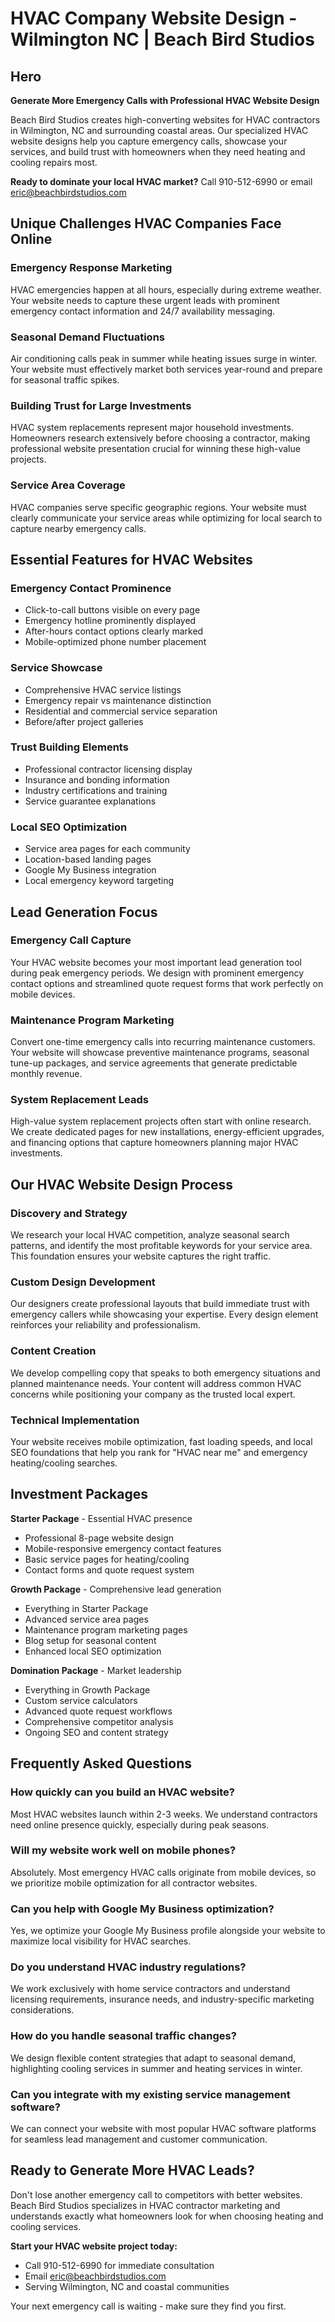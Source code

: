 # HVAC Company Website Design - Wilmington NC | Beach Bird Studios

## Hero

**Generate More Emergency Calls with Professional HVAC Website Design**

Beach Bird Studios creates high-converting websites for HVAC contractors in Wilmington, NC and surrounding coastal areas. Our specialized HVAC website designs help you capture emergency calls, showcase your services, and build trust with homeowners when they need heating and cooling repairs most.

**Ready to dominate your local HVAC market?** Call 910-512-6990 or email eric@beachbirdstudios.com

## Unique Challenges HVAC Companies Face Online

### Emergency Response Marketing
HVAC emergencies happen at all hours, especially during extreme weather. Your website needs to capture these urgent leads with prominent emergency contact information and 24/7 availability messaging.

### Seasonal Demand Fluctuations
Air conditioning calls peak in summer while heating issues surge in winter. Your website must effectively market both services year-round and prepare for seasonal traffic spikes.

### Building Trust for Large Investments
HVAC system replacements represent major household investments. Homeowners research extensively before choosing a contractor, making professional website presentation crucial for winning these high-value projects.

### Service Area Coverage
HVAC companies serve specific geographic regions. Your website must clearly communicate your service areas while optimizing for local search to capture nearby emergency calls.

## Essential Features for HVAC Websites

### Emergency Contact Prominence
- Click-to-call buttons visible on every page
- Emergency hotline prominently displayed
- After-hours contact options clearly marked
- Mobile-optimized phone number placement

### Service Showcase
- Comprehensive HVAC service listings
- Emergency repair vs maintenance distinction
- Residential and commercial service separation
- Before/after project galleries

### Trust Building Elements
- Professional contractor licensing display
- Insurance and bonding information
- Industry certifications and training
- Service guarantee explanations

### Local SEO Optimization
- Service area pages for each community
- Location-based landing pages
- Google My Business integration
- Local emergency keyword targeting

## Lead Generation Focus

### Emergency Call Capture
Your HVAC website becomes your most important lead generation tool during peak emergency periods. We design with prominent emergency contact options and streamlined quote request forms that work perfectly on mobile devices.

### Maintenance Program Marketing
Convert one-time emergency calls into recurring maintenance customers. Your website will showcase preventive maintenance programs, seasonal tune-up packages, and service agreements that generate predictable monthly revenue.

### System Replacement Leads
High-value system replacement projects often start with online research. We create dedicated pages for new installations, energy-efficient upgrades, and financing options that capture homeowners planning major HVAC investments.

## Our HVAC Website Design Process

### Discovery and Strategy
We research your local HVAC competition, analyze seasonal search patterns, and identify the most profitable keywords for your service area. This foundation ensures your website captures the right traffic.

### Custom Design Development
Our designers create professional layouts that build immediate trust with emergency callers while showcasing your expertise. Every design element reinforces your reliability and professionalism.

### Content Creation
We develop compelling copy that speaks to both emergency situations and planned maintenance needs. Your content will address common HVAC concerns while positioning your company as the trusted local expert.

### Technical Implementation
Your website receives mobile optimization, fast loading speeds, and local SEO foundations that help you rank for "HVAC near me" and emergency heating/cooling searches.

## Investment Packages

**Starter Package** - Essential HVAC presence
- Professional 8-page website design
- Mobile-responsive emergency contact features
- Basic service pages for heating/cooling
- Contact forms and quote request system

**Growth Package** - Comprehensive lead generation
- Everything in Starter Package
- Advanced service area pages
- Maintenance program marketing pages
- Blog setup for seasonal content
- Enhanced local SEO optimization

**Domination Package** - Market leadership
- Everything in Growth Package
- Custom service calculators
- Advanced quote request workflows
- Comprehensive competitor analysis
- Ongoing SEO and content strategy

## Frequently Asked Questions

### How quickly can you build an HVAC website?
Most HVAC websites launch within 2-3 weeks. We understand contractors need online presence quickly, especially during peak seasons.

### Will my website work well on mobile phones?
Absolutely. Most emergency HVAC calls originate from mobile devices, so we prioritize mobile optimization for all contractor websites.

### Can you help with Google My Business optimization?
Yes, we optimize your Google My Business profile alongside your website to maximize local visibility for HVAC searches.

### Do you understand HVAC industry regulations?
We work exclusively with home service contractors and understand licensing requirements, insurance needs, and industry-specific marketing considerations.

### How do you handle seasonal traffic changes?
We design flexible content strategies that adapt to seasonal demand, highlighting cooling services in summer and heating services in winter.

### Can you integrate with my existing service management software?
We can connect your website with most popular HVAC software platforms for seamless lead management and customer communication.

## Ready to Generate More HVAC Leads?

Don't lose another emergency call to competitors with better websites. Beach Bird Studios specializes in HVAC contractor marketing and understands exactly what homeowners look for when choosing heating and cooling services.

**Start your HVAC website project today:**
- Call 910-512-6990 for immediate consultation
- Email eric@beachbirdstudios.com
- Serving Wilmington, NC and coastal communities

Your next emergency call is waiting - make sure they find you first.